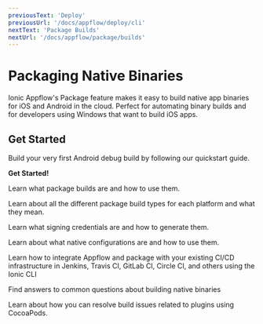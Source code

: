 ```yaml
---
previousText: 'Deploy'
previousUrl: '/docs/appflow/deploy/cli'
nextText: 'Package Builds'
nextUrl: '/docs/appflow/package/builds'
---
```


# Packaging Native Binaries

Ionic Appflow's Package feature makes it easy to build native app binaries for iOS and Android in the cloud.
Perfect for automating binary builds and for developers using Windows that want to build iOS apps.

## Get Started

<docs-cards class="prioritized">
  <docs-card header="Build a Native Binary" href="/docs/appflow/quickstart/package">
    <p>Build your very first Android debug build by following our quickstart guide.</p>
    <b>Get Started!</b>
  </docs-card>

  <docs-card header="Package Builds" href="/docs/appflow/package/builds">
    <p>Learn what package builds are and how to use them.</p>
  </docs-card>
  
  <docs-card header="Build Types" href="/docs/appflow/package/build-types/">
    <p>Learn about all the different package build types for each platform and what they mean.</p>
  </docs-card>

  <docs-card header="Generating Credentials" href="/docs/appflow/package/credentials/">
    <p>Learn what signing credentials are and how to generate them.</p>
  </docs-card>
  
  <docs-card header="Native Configurations" href="/docs/appflow/package/native-configs">
    <p>Learn about what native configurations are and how to use them.</p>
  </docs-card>
  
  <docs-card header="CI/CD Integrations" href="/docs/appflow/deploy/cli">
    <p>Learn how to integrate Appflow and package with your existing CI/CD infrastructure in
     Jenkins, Travis CI, GitLab CI, Circle CI, and others using the Ionic CLI</p>
  </docs-card>
  
  <docs-card header="Package FAQ" href="https://ionic.zendesk.com/hc/en-us/categories/360000410494-Package">
    <p>Find answers to common questions about building native binaries</p>
  </docs-card>
  
  <docs-card header="Managing Plugins using CocoaPods" href="https://ionic.zendesk.com/hc/en-us/articles/360010049673-Managing-plugins-using-CocoaPods-in-Ionic-Appflow-">
    <p>Learn about how you can resolve build issues related to plugins using CocoaPods.</p>
  </docs-card>
  
</docs-cards>
